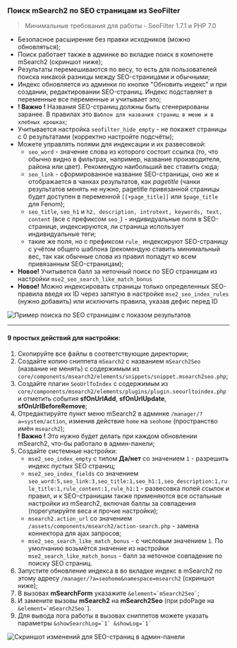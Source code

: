 ### Поиск mSearch2 по SEO страницам из SeoFilter

> Минимальные требования для работы - SeoFilter 1.7.1 и PHP 7.0
>
- Безопасное расширение без правки исходников (можно обновляться);
- Поиск работает также в админке во вкладке поиск в компонете mSearch2 (скриншот ниже); 
- Результаты перемешиваются по весу, то есть для пользователей поиска никакой разницы между SEO-страницами и обычными;
- Индекс обновляется из админки по кнопке "Обновить индекс" и при создании, редактировании SEO-страниц. Индекс подставляет в переменные все переменные и учитывает это; 
- **! Важно !** Названия SEO-страниц должны быть сгенерированы заранее. В правилах это `Шаблон для названия страниц в меню и в хлебных крошках`;
- Учитывается настройка `seofilter_hide_empty` - не покажет страницы с 0 результатами (корректно настройте подсчёты);
- Можете управлять полями для индексации и их развесовкой:
    - `seo_word` - значение слова из которого состоит ссылка (то, что обычно видно в фильтрах, например, название производителя, района или цвет). Рекомендую наибольший вес ставить сюда;
    - `seo_link` - сформированное название SEO-страницы, оно же и отображается в чанках результатов, как *pagetitle* (чанки результатов менять не нужно, pagetitle привязанной страницы будет доступен в переменной `[[+page_title]]` или `$page_title` для Fenom);
    - `seo_title`, `seo_h1` и `h2, description, introtext, keywords, text, content` (все с префиксом `seo_`) - индивидуальные поля в SEO-странице, индексируются, ли страница использует индивидуальные теги;
    - такие же поля, но с префиксом `rule_` индексируют SEO-страницу с учётом общего шаблона (рекомендую ставить минимальный вес, так как обычные слова из правил попадут ко всем привязанным SEO-страницам);
- **Новое!** Учитывется балл за неточный поиск по SEO страницам из настройки `mse2_seo_search_like_match_bonus`
- **Новое!** Можно индексировать страницы только определенных SEO-правила введя их ID через запятую в настройке `mse2_seo_index_rules` (нужно добавить) или исключить правила, указав дефис перед ID


![Пример поиска по SEO страницам с показом результатов][example]

---
#### 9 простых действий для настройки: 

1. Скопируйте все файлы в соответствующие директории;
2. Создайте копию сниппета `mSearch2` с названием `mSearch2Seo` (название не менять) с содержимым из `core/components/msearch2/elements/snippets/snippet.msearch2seo.php`;
3. Создайте плагин `SeoUrlToIndex`  с содержимым из `core/components/msearch2/elements/plugins/plugin.seourltoindex.php` и отметить события **sfOnUrlAdd**, **sfOnUrlUpdate**, **sfOnUrlBeforeRemove**;
4. Отредактируйте пункт меню mSearch2 в админке `/manager/?a=system/action`, изменив действие `home` на `seohome` (пространство имён `msearch2`);  
  **! Важно !** Это нужно будет делать при каждом обновлении mSearch2, что-бы работало в админ-панели;
5. Создайте системные настройки:  
   - `mse2_seo_index_empty` с типом **Да/нет** со значением `1`  - разрешить индекс пустых SEO страниц;
   - `mse2_seo_index_fields` со значением `seo_word:5,seo_link:3,seo_title:1,seo_h1:1,seo_description:1,rule_title:1,rule_content:1,rule_h1:1` - развесовка полей ссылок и правил, и к SEO-страницам также применяются все остальные настройки из mSearch2, включая баллы за совпадения (порегулируйте веса и прочие настройки); 
   - `msearch2.action_url` со значением `/assets/components/msearch2/action-search.php` - замена коннектора для ajax запросов;
   - `mse2_seo_search_like_match_bonus` - с числовым значением `1`. По умолчанию возьмётся значение из настройки `mse2_search_like_match_bonus` - балл за неточное совпадение по поиску SEO страниц.
6. Запустите обновление индекса в во вкладке индекс в mSearch2 по этому адресу `/manager/?a=seohome&namespace=msearch2` (скриншот ниже);
7. В вызовах **mSearchForm** указажите ``` &element=`mSearch2Seo` ```;
8. И замените вызовы **mSearch2** на **mSearch2Seo** (при pdoPage на ``` &element=`mSearch2Seo` ```).
9. Для вывода лога работы в вызовах сниппетов можете указать параметры ``` &showSearchLog=`1` &showLog=`1` ```

![Скриншот изменений для SEO-страниц в админ-панели][screen]

[screen]: msearch2seo.jpg
[example]: msearch2example.jpg